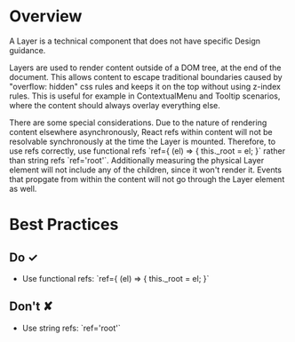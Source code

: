 # Overview
A Layer is a technical component that does not have specific Design guidance.

Layers are used to render content outside of a DOM tree, at the end of the document. This allows content to escape traditional boundaries caused by &quot;overflow: hidden&quot; css rules and keeps it on the top without using z-index rules. This is useful for example in ContextualMenu and Tooltip scenarios, where the content should always overlay everything else.

There are some special considerations. Due to the nature of rendering content elsewhere asynchronously, React refs within content will not be resolvable synchronously at the time the Layer is mounted. Therefore, to use refs correctly, use functional refs &#x60;ref&#x3D;{ (el) &#x3D;&gt; { this._root &#x3D; el; }&#x60; rather than string refs &#x60;ref&#x3D;&#39;root&#39;&#x60;. Additionally measuring the physical Layer element will not include any of the children, since it won&#39;t render it. Events that propgate from within the content will not go through the Layer element as well.


# Best Practices

## Do &#10003;
- Use functional refs: &#x60;ref&#x3D;{ (el) &#x3D;&gt; { this._root &#x3D; el; }&#x60;


## Don't &#10008;
- Use string refs: &#x60;ref&#x3D;&#39;root&#39;&#x60;
